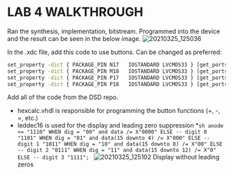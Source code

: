 # LAB 4 WALKTHROUGH

Ran the synthesis, implementation, bitstream. Programmed into the device and the result can be seen in the below image.
![20210325_125036](https://user-images.githubusercontent.com/32800667/112512067-6aee0b80-8d69-11eb-924f-4b8edc71d84b.jpg)

In the .xdc file, add this code to use buttons. Can be changed as preferred:
```sh
set_property -dict { PACKAGE_PIN N17   IOSTANDARD LVCMOS33 } [get_ports { bt_clr }]; #IO_L9P_T1_DQS_14 Sch=btnc
set_property -dict { PACKAGE_PIN M18   IOSTANDARD LVCMOS33 } [get_ports { bt_plus }]; #IO_L4N_T0_D05_14 Sch=btnu
set_property -dict { PACKAGE_PIN P17   IOSTANDARD LVCMOS33 } [get_ports { bt_eq }]; #IO_L12P_T1_MRCC_14 Sch=btnl
set_property -dict { PACKAGE_PIN P18   IOSTANDARD LVCMOS33 } [get_ports { bt_sub }]; #IO_L9N_T1_DQS_D13_14 Sch=btnd
```

Add all of the code from the DSD repo.
* hexcalc.vhdl is responsible for programming the button functions (+, -, =, etc.)
* leddec16 is used for the display and leading zero suppression
	*```sh anode <= "1110" WHEN dig = "00" and data /= X"0000" ELSE -- digit 0
	         "1101" WHEN dig = "01" and data(15 downto 4) /= X"000" ELSE -- digit 1
	         "1011" WHEN dig = "10" and data(15 downto 8) /= X"00" ELSE -- digit 2
	         "0111" WHEN dig = "11" and data(15 downto 12) /= X"0" ELSE -- digit 3
	         "1111"; ```
   ![20210325_125102](https://user-images.githubusercontent.com/32800667/112513608-e3a19780-8d6a-11eb-9d65-eca46de57bc0.jpg)
Display without leading zeros
